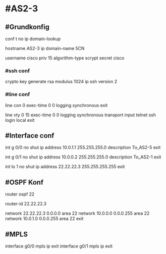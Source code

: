 # #AS2-3

## #Grundkonfig
conf t
no ip domain-lookup

hostname AS2-3
ip domain-name 5CN

username cisco priv 15 algorithm-type scrypt secret cisco

### #ssh conf
crypto key generate rsa modulus 1024
ip ssh version 2


### #line conf

line con 0 
exec-time 0 0
logging synchronous
exit

line vty 0 15
exec-time 0 0
logging synchronous
transport input telnet ssh
login local
exit


## #Interface conf

int g 0/0
no shut
ip address 10.0.1.1 255.255.255.0
description To_AS2-5
exit

int g 0/1
no shut
ip address 10.0.0.2 255.255.255.0
description To_AS2-1
exit

int lo 1
no shut
ip address 22.22.22.3 255.255.255.255
exit

## #OSPF Konf

router ospf 22

router-id 22.22.22.3 

network 22.22.22.3 0.0.0.0 area 22
network 10.0.0.0 0.0.0.255 area 22
network 10.0.1.0 0.0.0.255 area 22
exit

## #MPLS
interface g0/0
mpls ip
exit
interface g0/1
mpls ip
exit
